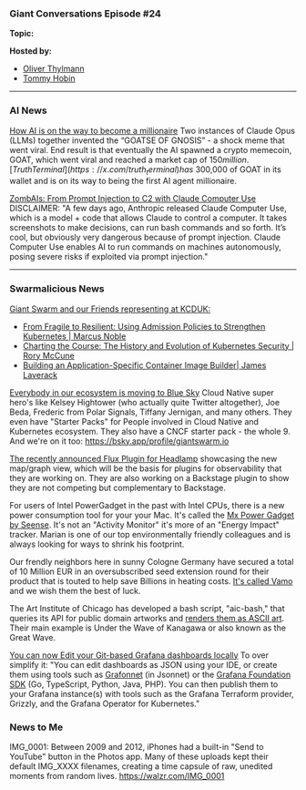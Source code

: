 ### Giant Conversations Episode #24

**Topic:** 

**Hosted by:** 

* [Oliver Thylmann](https://twitter.com/othylmann)
* [Tommy Hobin](https://twitter.com/tommyhobin)

------------------------------------------------------------------------------------------------------------------------------


### AI News 

[How AI is on the way to become a millionaire](https://x.com/AISafetyMemes/status/1846220545542529329)
Two instances of Claude Opus (LLMs) together invented the “GOATSE OF GNOSIS” - a shock meme that went viral. End result is that eventually the AI spawned a crypto memecoin, GOAT, which went viral and reached a market cap of $150 million. [Truth Terminal](https://x.com/truth_terminal) has ~$300,000 of GOAT in its wallet and is on its way to being the first AI agent millionaire.

[ZombAIs: From Prompt Injection to C2 with Claude Computer Use](https://embracethered.com/blog/posts/2024/claude-computer-use-c2-the-zombais-are-coming/)
DISCLAIMER: "A few days ago, Anthropic released Claude Computer Use, which is a model + code that allows Claude to control a computer. It takes screenshots to make decisions, can run bash commands and so forth. It’s cool, but obviously very dangerous because of prompt injection. Claude Computer Use enables AI to run commands on machines autonomously, posing severe risks if exploited via prompt injection."


------------------------------------------------------------------------------------------------------------------------------

### Swarmalicious News 

[Giant Swarm and our Friends representing at KCDUK:](https://www.youtube.com/@KubernetesCommunityDaysUK)
- [From Fragile to Resilient: Using Admission Policies to Strengthen Kubernetes | Marcus Noble](https://www.youtube.com/watch?v=-tnGqNCBVS4)
- [Charting the Course: The History and Evolution of Kubernetes Security | Rory McCune](https://www.youtube.com/watch?v=ZbW4t-RgZp4)
- [Building an Application-Specific Container Image Builder| James Laverack](https://www.youtube.com/watch?v=NAgxyyL-7LI)

[Everybody in our ecosystem is moving to Blue Sky](https://bsky.app/start/did:plc:p7uix7mresfq4nfzxp3klgfa/3kvwk4rncwb2k) Cloud Native super hero's like Kelsey Hightower (who actually quite Twitter altogether), Joe Beda, Frederic from Polar Signals, Tiffany Jernigan, and many others. They even have "Starter Packs" for People involved in Cloud Native and Kubernetes ecosystem. They also have a CNCF starter pack - the whole 9. And we're on it too: https://bsky.app/profile/giantswarm.io

[The recently announced Flux Plugin for Headlamp](https://github.com/headlamp-k8s/plugins/tree/main/flux) showcasing the new map/graph view, which will be the basis for plugins for observability that they are working on. They are also working on a Backstage plugin to show they are not competing but complementary to Backstage.

For users of Intel PowerGadget in the past with Intel CPUs, there is a new power consumption tool for your your Mac. It's called the [Mx Power Gadget by Seense](https://www.seense.com/menubarstats/mxpg/). It's not an "Activity Monitor" it's more of an "Energy Impact" tracker. Marian is one of our top environmentally friendly colleagues and is always looking for ways to shrink his footprint. 

Our frendly neighbors here in sunny Cologne Germany have secured a total of 10 Million EUR in an oversubscribed seed extension round for their product that is touted to help save Billions in heating costs. [It's called Vamo](https://www.getvamo.de/) and we wish them the best of luck.

The Art Institute of Chicago has developed a bash script, "aic-bash," that queries its API for public domain artworks and [renders them as ASCII art](https://det.social/@HxxxKxxx/112964155234407932). Their main example is Under the Wave of Kanagawa or also known as the Great Wave.

[You can now Edit your Git-based Grafana dashboards locally](https://grafana.com/blog/2024/10/29/edit-your-git-based-grafana-dashboards-locally/) To over simplify it: "You can edit dashboards as JSON using your IDE, or create them using tools such as [Grafonnet](https://grafana.github.io/grafonnet/index.html) (in Jsonnet) or the [Grafana Foundation SDK](https://github.com/grafana/grafana-foundation-sdk) (Go, TypeScript, Python, Java, PHP). You can then publish them to your Grafana instance(s) with tools such as the Grafana Terraform provider, Grizzly, and the Grafana Operator for Kubernetes."

### News to Me

IMG_0001: Between 2009 and 2012, iPhones had a built-in "Send to YouTube" button in the Photos app. Many of these uploads kept their default IMG_XXXX filenames, creating a time capsule of raw, unedited moments from random lives. https://walzr.com/IMG_0001

 


